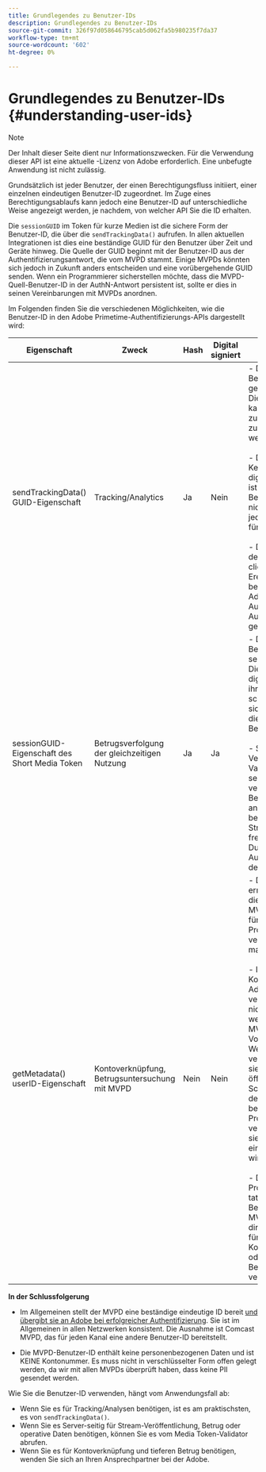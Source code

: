 ```yaml
---
title: Grundlegendes zu Benutzer-IDs
description: Grundlegendes zu Benutzer-IDs
source-git-commit: 326f97d058646795cab5d062fa5b980235f7da37
workflow-type: tm+mt
source-wordcount: '602'
ht-degree: 0%

---
```



# Grundlegendes zu Benutzer-IDs {#understanding-user-ids}

>[!NOTE]
>
>Der Inhalt dieser Seite dient nur Informationszwecken. Für die Verwendung dieser API ist eine aktuelle -Lizenz von Adobe erforderlich. Eine unbefugte Anwendung ist nicht zulässig.

Grundsätzlich ist jeder Benutzer, der einen Berechtigungsfluss initiiert, einer einzelnen eindeutigen Benutzer-ID zugeordnet. Im Zuge eines Berechtigungsablaufs kann jedoch eine Benutzer-ID auf unterschiedliche Weise angezeigt werden, je nachdem, von welcher API Sie die ID erhalten.

Die `sessionGUID` im Token für kurze Medien ist die sichere Form der Benutzer-ID, die über die `sendTrackingData()` aufrufen. In allen aktuellen Integrationen ist dies eine beständige GUID für den Benutzer über Zeit und Geräte hinweg. Die Quelle der GUID beginnt mit der Benutzer-ID aus der Authentifizierungsantwort, die vom MVPD stammt. Einige MVPDs könnten sich jedoch in Zukunft anders entscheiden und eine vorübergehende GUID senden. Wenn ein Programmierer sicherstellen möchte, dass die MVPD-Quell-Benutzer-ID in der AuthN-Antwort persistent ist, sollte er dies in seinen Vereinbarungen mit MVPDs anordnen.

Im Folgenden finden Sie die verschiedenen Möglichkeiten, wie die Benutzer-ID in den Adobe Primetime-Authentifizierungs-APIs dargestellt wird:

| Eigenschaft | Zweck | Hash | Digital signiert | Beschreibung |
| --- | --- | --- | --- | --- |
| sendTrackingData() GUID-Eigenschaft | Tracking/Analytics | Ja | Nein | - Die MVPD-Benutzer-ID, gehasht nach Adobe. Die Benutzer-ID kann nicht zur Quelle zum MVPD zurückverfolgt werden. </br> </br> - Diese Form der Kennung ist nicht digital signiert, daher ist sie für die Betrugsbekämpfung nicht sicher. Es ist jedoch ausreichend für Analysen.  </br> </br> - Dieses Formular der Benutzer-ID wird clientseitig für alle Ereignisse bereitgestellt, die die Adobe Primetime-Authentifizierung im AuthN/AuthZ-Fluss generiert. |
| sessionGUID-Eigenschaft des Short Media Token | Betrugsverfolgung der gleichzeitigen Nutzung | Ja | Ja | - Dies entspricht der Benutzer-ID über sendTrackingData(). Diese ist jedoch digital signiert, um ihre Integrität zu schützen, und eignet sich gut genug für die Verfolgung von Betrug. </br> </br> - Sie soll nach Verwendung unserer Validator-Bibliothek serverseitig verarbeitet und auf Betrugsmuster analysiert werden, bevor der Video-Stream an den Client freigegeben wird.  Die Durchführung dieser Aufgaben obliegt dem Programmierer. |
| getMetadata() userID-Eigenschaft | Kontoverknüpfung, Betrugsuntersuchung mit MVPD | Nein | Nein | - Diese Eigenschaft ermöglicht es Adobe, die eigentliche MVPD-Benutzer-ID für den Programmierer verfügbar zu machen. </br> </br> - In der Konfiguration der Adobe kann sie als verschlüsselt oder nicht festgelegt werden (je nach MVPD-Voreinstellung). Wenn sie verschlüsselt ist, wird sie mit dem öffentlichen Schlüssel aus dem der Adobe bereitgestellten Programmerzertifikat verschlüsselt, sodass sie dem Client nicht eindeutig angezeigt wird. </br> </br> - Dadurch erhält der Programmierer die tatsächliche Benutzer-ID aus dem MVPD, also kann sie direkt mit dem MVPD für die Kontoverknüpfung oder Betrugsuntersuchung verwendet werden. |


**In der Schlussfolgerung**

* Im Allgemeinen stellt der MVPD eine beständige eindeutige ID bereit <u>und übergibt sie an Adobe bei erfolgreicher Authentifizierung</u>. Sie ist im Allgemeinen in allen Netzwerken konsistent. Die Ausnahme ist Comcast MVPD, das für jeden Kanal eine andere Benutzer-ID bereitstellt.

* Die MVPD-Benutzer-ID enthält keine personenbezogenen Daten und ist KEINE Kontonummer. Es muss nicht in verschlüsselter Form offen gelegt werden, da wir mit allen MVPDs überprüft haben, dass keine PII gesendet werden.

Wie Sie die Benutzer-ID verwenden, hängt vom Anwendungsfall ab:

* Wenn Sie es für Tracking/Analysen benötigen, ist es am praktischsten, es von `sendTrackingData()`.
* Wenn Sie es Server-seitig für Stream-Veröffentlichung, Betrug oder operative Daten benötigen, können Sie es vom Media Token-Validator abrufen.
* Wenn Sie es für Kontoverknüpfung und tieferen Betrug benötigen, wenden Sie sich an Ihren Ansprechpartner bei der Adobe.

